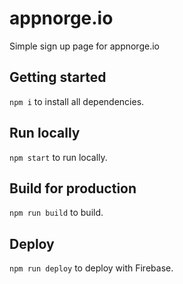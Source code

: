 # appnorge.io

Simple sign up page for appnorge.io


## Getting started
`npm i` to install all dependencies.

## Run locally
`npm start` to run locally.

## Build for production
`npm run build` to build.

## Deploy
`npm run deploy` to deploy with Firebase.

